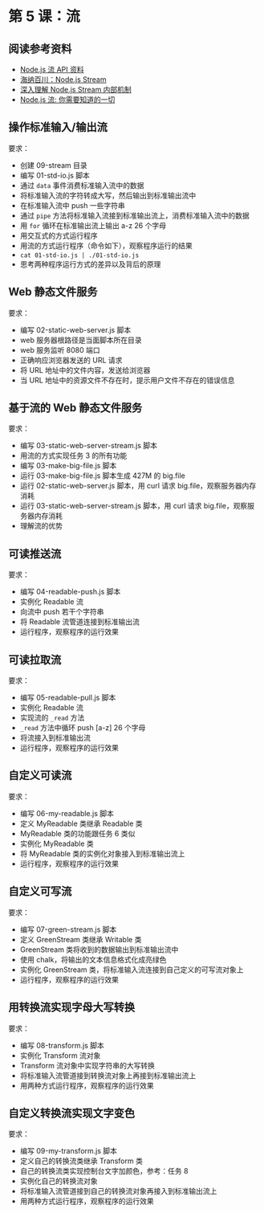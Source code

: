# 第 5 课：流

## 阅读参考资料

- [Node.js 流 API 资料](http://nodejs.cn/api/stream.html)
- [海纳百川：Node.js Stream](https://www.eebreakdown.com/2016/10/nodejs-streams.html)
- [深入理解 Node.js Stream 内部机制](https://fed.taobao.org/blog/2017/09/01/nodejs-stream/)
- [Node.js 流: 你需要知道的一切](https://juejin.im/post/5940a9c3128fe1006a0ab176)

## 操作标准输入/输出流

要求：
- 创建 09-stream 目录
- 编写 01-std-io.js 脚本
- 通过 `data` 事件消费标准输入流中的数据
- 将标准输入流的字符转成大写，然后输出到标准输出流中
- 在标准输入流中 push 一些字符串
- 通过 `pipe` 方法将标准输入流接到标准输出流上，消费标准输入流中的数据
- 用 `for` 循环在标准输出流上输出 a-z 26 个字母
- 用交互式的方式运行程序
- 用流的方式运行程序（命令如下），观察程序运行的结果
- `cat 01-std-io.js | ./01-std-io.js` 
- 思考两种程序运行方式的差异以及背后的原理

## Web 静态文件服务

要求：
- 编写 02-static-web-server.js 脚本
- web 服务器根路径是当面脚本所在目录
- web 服务监听 8080 端口
- 正确响应浏览器发送的 URL 请求
- 将 URL 地址中的文件内容，发送给浏览器
- 当 URL 地址中的资源文件不存在时，提示用户文件不存在的错误信息

## 基于流的 Web 静态文件服务

要求：
- 编写 03-static-web-server-stream.js 脚本
- 用流的方式实现任务 3 的所有功能
- 编写 03-make-big-file.js 脚本
- 运行 03-make-big-file.js 脚本生成 427M 的 big.file
- 运行 02-static-web-server.js 脚本，用 curl 请求 big.file，观察服务器内存消耗
- 运行 03-static-web-server-stream.js 脚本，用 curl 请求 big.file，观察服务器内存消耗
- 理解流的优势

## 可读推送流

要求：
- 编写 04-readable-push.js 脚本
- 实例化 Readable 流
- 向流中 push 若干个字符串
- 将 Readable 流管道连接到标准输出流
- 运行程序，观察程序的运行效果

## 可读拉取流

要求：
- 编写 05-readable-pull.js 脚本
- 实例化 Readable 流
- 实现流的 `_read` 方法
- `_read` 方法中循环 push [a-z] 26 个字母
- 将流接入到标准输出流
- 运行程序，观察程序的运行效果

## 自定义可读流

要求：
- 编写 06-my-readable.js 脚本
- 定义 MyReadable 类继承 Readable 类
- MyReadable 类的功能跟任务 6 类似
- 实例化 MyReadable 类
- 将 MyReadable 类的实例化对象接入到标准输出流上
- 运行程序，观察程序的运行效果

## 自定义可写流

要求：
- 编写 07-green-stream.js 脚本
- 定义 GreenStream 类继承 Writable 类
- GreenStream 类将收到的数据输出到标准输出流中
- 使用 chalk，将输出的文本信息格式化成亮绿色
- 实例化 GreenStream 类，将标准输入流连接到自己定义的可写流对象上
- 运行程序，观察程序的运行效果

## 用转换流实现字母大写转换

要求：
- 编写 08-transform.js 脚本
- 实例化 Transform 流对象
- Transform 流对象中实现字符串的大写转换
- 将标准输入流管道接到转换流对象上再接到标准输出流上
- 用两种方式运行程序，观察程序的运行效果

## 自定义转换流实现文字变色

要求：
- 编写 09-my-transform.js 脚本
- 定义自己的转换流类继承 Transform 类
- 自己的转换流类实现控制台文字加颜色，参考：任务 8
- 实例化自己的转换流对象
- 将标准输入流管道接到自己的转换流对象再接入到标准输出流上
- 用两种方式运行程序，观察程序的运行效果
